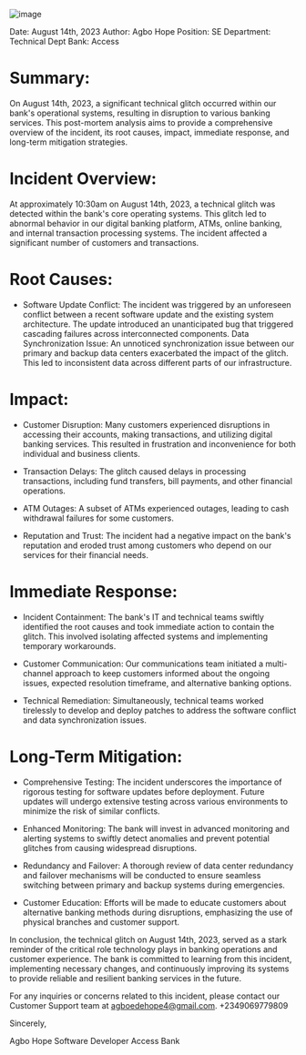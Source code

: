 ![image](https://github.com/Younghope09/alx-system_engineering-devops/assets/113416881/34f090d1-d9f9-4ad3-bc70-7453f6b0bbef)

Date: August 14th, 2023
Author: Agbo Hope
Position: SE
Department: Technical Dept
Bank: Access

# Summary:

On August 14th, 2023, a significant technical glitch occurred within our bank's operational systems, resulting in disruption to various banking services. This post-mortem analysis aims to provide a comprehensive overview of the incident, its root causes, impact, immediate response, and long-term mitigation strategies.

# Incident Overview:

At approximately 10:30am on August 14th, 2023, a technical glitch was detected within the bank's core operating systems. This glitch led to abnormal behavior in our digital banking platform, ATMs, online banking, and internal transaction processing systems. The incident affected a significant number of customers and transactions.

# Root Causes:

* Software Update Conflict: The incident was triggered by an unforeseen conflict between a recent software update and the existing system architecture. The update introduced an unanticipated bug that triggered cascading failures across interconnected components.
Data Synchronization Issue: An unnoticed synchronization issue between our primary and backup data centers exacerbated the impact of the glitch. This led to inconsistent data across different parts of our infrastructure.

# Impact:

* Customer Disruption: Many customers experienced disruptions in accessing their accounts, making transactions, and utilizing digital banking services. This resulted in frustration and inconvenience for both individual and business clients.

* Transaction Delays: The glitch caused delays in processing transactions, including fund transfers, bill payments, and other financial operations.

* ATM Outages: A subset of ATMs experienced outages, leading to cash withdrawal failures for some customers.

* Reputation and Trust: The incident had a negative impact on the bank's reputation and eroded trust among customers who depend on our services for their financial needs.

# Immediate Response:

* Incident Containment: The bank's IT and technical teams swiftly identified the root causes and took immediate action to contain the glitch. This involved isolating affected systems and implementing temporary workarounds.

* Customer Communication: Our communications team initiated a multi-channel approach to keep customers informed about the ongoing issues, expected resolution timeframe, and alternative banking options.

* Technical Remediation: Simultaneously, technical teams worked tirelessly to develop and deploy patches to address the software conflict and data synchronization issues.

# Long-Term Mitigation:

* Comprehensive Testing: The incident underscores the importance of rigorous testing for software updates before deployment. Future updates will undergo extensive testing across various environments to minimize the risk of similar conflicts.

* Enhanced Monitoring: The bank will invest in advanced monitoring and alerting systems to swiftly detect anomalies and prevent potential glitches from causing widespread disruptions.

* Redundancy and Failover: A thorough review of data center redundancy and failover mechanisms will be conducted to ensure seamless switching between primary and backup systems during emergencies.

* Customer Education: Efforts will be made to educate customers about alternative banking methods during disruptions, emphasizing the use of physical branches and customer support.

In conclusion, the technical glitch on August 14th, 2023, served as a stark reminder of the critical role technology plays in banking operations and customer experience. The bank is committed to learning from this incident, implementing necessary changes, and continuously improving its systems to provide reliable and resilient banking services in the future.

For any inquiries or concerns related to this incident, please contact our Customer Support team at agboedehope4@gmail.com. +2349069779809

Sincerely,

Agbo Hope
Software Developer
Access Bank
